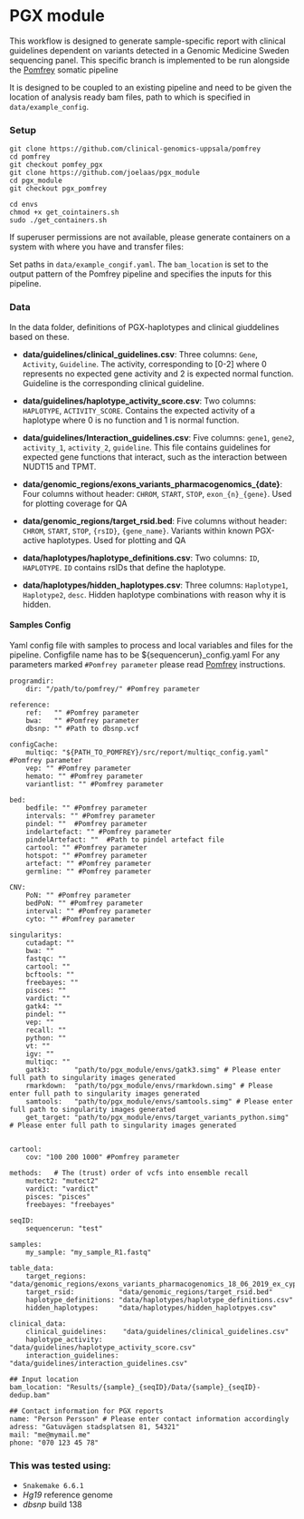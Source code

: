 # PGX module
This workflow is designed to generate sample-specific report with clinical guidelines dependent on variants detected in a Genomic Medicine Sweden sequencing panel. This specific branch is implemented to be run alongside the [Pomfrey](https://github.com/clinical-genomics-uppsala/pomfrey) somatic pipeline

It is designed to be coupled to an existing pipeline and need to be given the location of analysis ready bam files, path to which is specified in `data/example_config`.

### Setup
```{bash}
git clone https://github.com/clinical-genomics-uppsala/pomfrey
cd pomfrey 
git checkout pomfey_pgx
git clone https://github.com/joelaas/pgx_module
cd pgx_module 
git checkout pgx_pomfrey

cd envs
chmod +x get_cointainers.sh
sudo ./get_containers.sh
```

If superuser permissions are not available, please generate containers on a system with where you have and transfer files:

Set paths in `data/example_congif.yaml`.
The `bam_location` is set to the output pattern of the Pomfrey pipeline and specifies the inputs for this pipeline.
 

### Data
In the data folder, definitions of PGX-haplotypes and clinical giuddelines based on these. 
- **data/guidelines/clinical_guidelines.csv**: Three columns: `Gene`, `Activity`, `Guideline`. The activity, corresponding to [0-2] where 0 represents no expected gene activity and 2 is expected normal function. Guideline is the corresponding clinical guideline.   
- **data/guidelines/haplotype_activity_score.csv**: Two columns: `HAPLOTYPE`, `ACTIVITY_SCORE`. Contains the expected activity of a haplotype where 0 is no function and 1 is normal function.
- **data/guidelines/Interaction_guidelines.csv**: Five columns: `gene1`, `gene2`, `activity_1`, `activity_2`, `guideline`. This file contains guidelines for expected gene functions that interact, such as the interaction between NUDT15 and TPMT.

- **data/genomic_regions/exons_variants_pharmacogenomics_{date}**: Four columns without header: `CHROM`, `START`, `STOP`, `exon_{n}_{gene}`. Used for plotting coverage for QA
- **data/genomic_regions/target_rsid.bed**: Five columns without header: `CHROM`, `START`, `STOP`, `{rsID}`, `{gene_name}`. Variants within known PGX-active haplotypes. Used for plotting and QA
- **data/haplotypes/haplotype_definitions.csv**: Two columns: `ID`, `HAPLOTYPE`. `ID` contains rsIDs that define the haplotype.
- **data/haplotypes/hidden_haplotypes.csv**: Three columns: `Haplotype1`, `Haplotype2`, `desc`. Hidden haplotype combinations with reason why it is hidden.

#### Samples Config
Yaml config file with samples to process and local variables and files for the pipeline. Configfile name has to be ${sequencerun}_config.yaml
For any parameters marked `#Pomfrey parameter` please read [Pomfrey](https://github.com/clinical-genomics-uppsala/pomfrey) instructions.

```
programdir:
    dir: "/path/to/pomfrey/" #Pomfrey parameter

reference:
    ref:   "" #Pomfrey parameter
    bwa:   "" #Pomfrey parameter
    dbsnp: "" #Path to dbsnp.vcf

configCache:
    multiqc: "${PATH_TO_POMFREY}/src/report/multiqc_config.yaml" #Pomfrey parameter
    vep: "" #Pomfrey parameter
    hemato: "" #Pomfrey parameter
    variantlist: "" #Pomfrey parameter

bed:
    bedfile: "" #Pomfrey parameter
    intervals: "" #Pomfrey parameter
    pindel: ""  #Pomfrey parameter
    indelartefact: "" #Pomfrey parameter
    pindelArtefact: ""  #Path to pindel artefact file
    cartool: "" #Pomfrey parameter
    hotspot: "" #Pomfrey parameter
    artefact: "" #Pomfrey parameter
    germline: "" #Pomfrey parameter

CNV:
    PoN: "" #Pomfrey parameter
    bedPoN: "" #Pomfrey parameter
    interval: "" #Pomfrey parameter
    cyto: "" #Pomfrey parameter
    
singularitys:
    cutadapt: ""
    bwa: ""
    fastqc: ""
    cartool: ""
    bcftools: ""
    freebayes: ""
    pisces: ""
    vardict: ""
    gatk4: ""
    pindel: ""
    vep: ""
    recall: ""
    python: ""
    vt: ""
    igv: ""
    multiqc: ""
    gatk3:      "path/to/pgx_module/envs/gatk3.simg" # Please enter full path to singularity images generated
    rmarkdown:  "path/to/pgx_module/envs/rmarkdown.simg" # Please enter full path to singularity images generated
    samtools:   "path/to/pgx_module/envs/samtools.simg" # Please enter full path to singularity images generated
    get_target: "path/to/pgx_module/envs/target_variants_python.simg" # Please enter full path to singularity images generated


cartool:
    cov: "100 200 1000" #Pomfrey parameter

methods:   # The (trust) order of vcfs into ensemble recall
    mutect2: "mutect2"
    vardict: "vardict"
    pisces: "pisces"
    freebayes: "freebayes"

seqID:
    sequencerun: "test"

samples:
    my_sample: "my_sample_R1.fastq"

table_data:
    target_regions:        "data/genomic_regions/exons_variants_pharmacogenomics_18_06_2019_ex_cyp2d6.bed"
    target_rsid:           "data/genomic_regions/target_rsid.bed"
    haplotype_definitions: "data/haplotypes/haplotype_definitions.csv"
    hidden_haplotypes:     "data/haplotypes/hidden_haplotpyes.csv"

clinical_data:
    clinical_guidelines:    "data/guidelines/clinical_guidelines.csv"
    haplotype_activity:     "data/guidelines/haplotype_activity_score.csv"
    interaction_guidelines: "data/guidelines/interaction_guidelines.csv"

## Input location
bam_location: "Results/{sample}_{seqID}/Data/{sample}_{seqID}-dedup.bam"

## Contact information for PGX reports 
name: "Person Persson" # Please enter contact information accordingly
adress: "Gatuvägen stadsplatsen 81, 54321"
mail: "me@mymail.me"
phone: "070 123 45 78"
```

### This was tested using:
+ `Snakemake 6.6.1`
+ _Hg19_ reference genome 
+ _dbsnp_ build 138